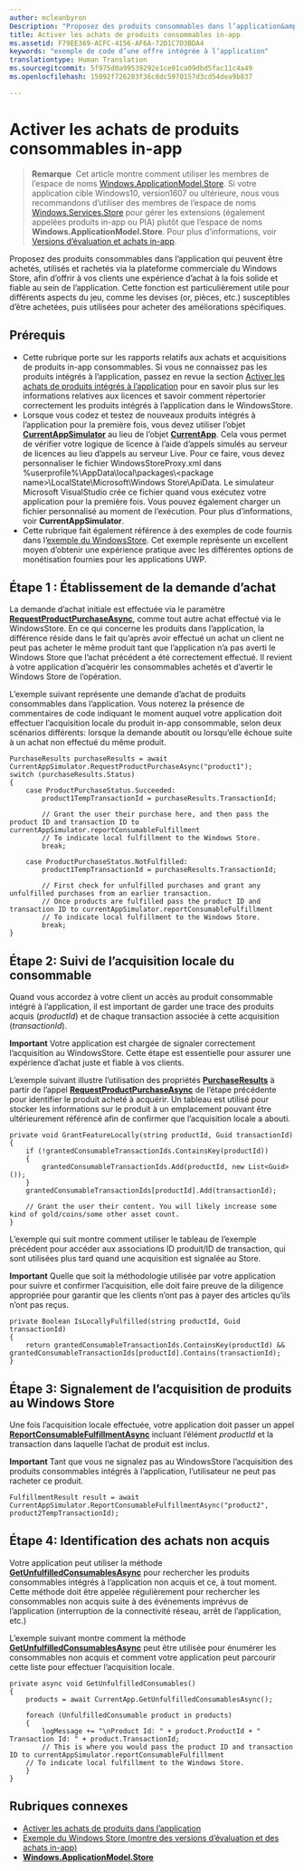 ```yaml
---
author: mcleanbyron
Description: "Proposez des produits consommables dans l’application&amp;\\#8212; qui peuvent être achetés, utilisés et rachetés&amp;\\#8212;via la plateforme commerciale du Windows Store, afin d’offrir à vos clients une expérience d’achat à la fois solide et fiable au sein de l’application."
title: Activer les achats de produits consommables in-app
ms.assetid: F79EE369-ACFC-4156-AF6A-72D1C7D3BDA4
keywords: "exemple de code d’une offre intégrée à l’application"
translationtype: Human Translation
ms.sourcegitcommit: 5f975d0a99539292e1ce91ca09dbd5fac11c4a49
ms.openlocfilehash: 15092f726283f36c8dc5970157d3cd54dea9b837

---
```


# Activer les achats de produits consommables in-app




>**Remarque**&nbsp;&nbsp;Cet article montre comment utiliser les membres de l’espace de noms [Windows.ApplicationModel.Store](https://msdn.microsoft.com/library/windows/apps/windows.applicationmodel.store.aspx). Si votre application cible Windows10, version1607 ou ultérieure, nous vous recommandons d’utiliser des membres de l’espace de noms [Windows.Services.Store](https://msdn.microsoft.com/library/windows/apps/windows.services.store.aspx) pour gérer les extensions (également appelées produits in-app ou PIA) plutôt que l’espace de noms **Windows.ApplicationModel.Store**. Pour plus d’informations, voir [Versions d’évaluation et achats in-app](in-app-purchases-and-trials.md).

Proposez des produits consommables dans l’application qui peuvent être achetés, utilisés et rachetés via la plateforme commerciale du Windows Store, afin d’offrir à vos clients une expérience d’achat à la fois solide et fiable au sein de l’application. Cette fonction est particulièrement utile pour différents aspects du jeu, comme les devises (or, pièces, etc.) susceptibles d’être achetées, puis utilisées pour acheter des améliorations spécifiques.

## Prérequis

-   Cette rubrique porte sur les rapports relatifs aux achats et acquisitions de produits in-app consommables. Si vous ne connaissez pas les produits intégrés à l’application, passez en revue la section [Activer les achats de produits intégrés à l’application](enable-in-app-product-purchases.md) pour en savoir plus sur les informations relatives aux licences et savoir comment répertorier correctement les produits intégrés à l’application dans le WindowsStore.
-   Lorsque vous codez et testez de nouveaux produits intégrés à l’application pour la première fois, vous devez utiliser l’objet [**CurrentAppSimulator**](https://msdn.microsoft.com/library/windows/apps/hh779766) au lieu de l’objet [**CurrentApp**](https://msdn.microsoft.com/library/windows/apps/hh779765). Cela vous permet de vérifier votre logique de licence à l’aide d’appels simulés au serveur de licences au lieu d’appels au serveur Live. Pour ce faire, vous devez personnaliser le fichier WindowsStoreProxy.xml dans %userprofile%\\AppData\\local\\packages\\&lt;package name&gt;\\LocalState\\Microsoft\\Windows Store\\ApiData. Le simulateur Microsoft VisualStudio crée ce fichier quand vous exécutez votre application pour la première fois. Vous pouvez également charger un fichier personnalisé au moment de l’exécution. Pour plus d’informations, voir **CurrentAppSimulator**.
-   Cette rubrique fait également référence à des exemples de code fournis dans l’[exemple du WindowsStore](https://github.com/Microsoft/Windows-universal-samples/tree/win10-1507/Samples/Store). Cet exemple représente un excellent moyen d’obtenir une expérience pratique avec les différentes options de monétisation fournies pour les applications UWP.

## Étape 1 : Établissement de la demande d’achat

La demande d’achat initiale est effectuée via le paramètre [**RequestProductPurchaseAsync**](https://msdn.microsoft.com/library/windows/apps/dn263381), comme tout autre achat effectué via le WindowsStore. En ce qui concerne les produits dans l’application, la différence réside dans le fait qu’après avoir effectué un achat un client ne peut pas acheter le même produit tant que l’application n’a pas averti le Windows Store que l’achat précédent a été correctement effectué. Il revient à votre application d’acquérir les consommables achetés et d’avertir le Windows Store de l’opération.

L’exemple suivant représente une demande d’achat de produits consommables dans l’application. Vous noterez la présence de commentaires de code indiquant le moment auquel votre application doit effectuer l’acquisition locale du produit in-app consommable, selon deux scénarios différents: lorsque la demande aboutit ou lorsqu’elle échoue suite à un achat non effectué du même produit.

```CSharp
PurchaseResults purchaseResults = await CurrentAppSimulator.RequestProductPurchaseAsync("product1");
switch (purchaseResults.Status)
{
    case ProductPurchaseStatus.Succeeded:
        product1TempTransactionId = purchaseResults.TransactionId;

        // Grant the user their purchase here, and then pass the product ID and transaction ID to currentAppSimulator.reportConsumableFulfillment
        // To indicate local fulfillment to the Windows Store.
        break;

    case ProductPurchaseStatus.NotFulfilled:
        product1TempTransactionId = purchaseResults.TransactionId;

        // First check for unfulfilled purchases and grant any unfulfilled purchases from an earlier transaction.
        // Once products are fulfilled pass the product ID and transaction ID to currentAppSimulator.reportConsumableFulfillment
        // To indicate local fulfillment to the Windows Store.
        break;
}
```

## Étape 2: Suivi de l’acquisition locale du consommable

Quand vous accordez à votre client un accès au produit consommable intégré à l’application, il est important de garder une trace des produits acquis (*productId*) et de chaque transaction associée à cette acquisition (*transactionId*).

**Important** Votre application est chargée de signaler correctement l’acquisition au WindowsStore. Cette étape est essentielle pour assurer une expérience d’achat juste et fiable à vos clients.

L’exemple suivant illustre l’utilisation des propriétés [**PurchaseResults**](https://msdn.microsoft.com/library/windows/apps/dn263392) à partir de l’appel [**RequestProductPurchaseAsync**](https://msdn.microsoft.com/library/windows/apps/dn263381) de l’étape précédente pour identifier le produit acheté à acquérir. Un tableau est utilisé pour stocker les informations sur le produit à un emplacement pouvant être ultérieurement référencé afin de confirmer que l’acquisition locale a abouti.

```CSharp
private void GrantFeatureLocally(string productId, Guid transactionId)
{
    if (!grantedConsumableTransactionIds.ContainsKey(productId))
    {
        grantedConsumableTransactionIds.Add(productId, new List<Guid>());
    }
    grantedConsumableTransactionIds[productId].Add(transactionId);

    // Grant the user their content. You will likely increase some kind of gold/coins/some other asset count.
}
```

L’exemple qui suit montre comment utiliser le tableau de l’exemple précédent pour accéder aux associations ID produit/ID de transaction, qui sont utilisées plus tard quand une acquisition est signalée au Store.

**Important** Quelle que soit la méthodologie utilisée par votre application pour suivre et confirmer l’acquisition, elle doit faire preuve de la diligence appropriée pour garantir que les clients n’ont pas à payer des articles qu’ils n’ont pas reçus.

```CSharp
private Boolean IsLocallyFulfilled(string productId, Guid transactionId)
{
    return grantedConsumableTransactionIds.ContainsKey(productId) && grantedConsumableTransactionIds[productId].Contains(transactionId);
}
```

## Étape 3: Signalement de l’acquisition de produits au Windows Store

Une fois l’acquisition locale effectuée, votre application doit passer un appel [**ReportConsumableFulfillmentAsync**](https://msdn.microsoft.com/library/windows/apps/dn263380) incluant l’élément *productId* et la transaction dans laquelle l’achat de produit est inclus.

**Important** Tant que vous ne signalez pas au WindowsStore l’acquisition des produits consommables intégrés à l’application, l’utilisateur ne peut pas racheter ce produit.

```CSharp
FulfillmentResult result = await CurrentAppSimulator.ReportConsumableFulfillmentAsync("product2", product2TempTransactionId);
```

## Étape 4: Identification des achats non acquis

Votre application peut utiliser la méthode [**GetUnfulfilledConsumablesAsync**](https://msdn.microsoft.com/library/windows/apps/dn263379) pour rechercher les produits consommables intégrés à l’application non acquis et ce, à tout moment. Cette méthode doit être appelée régulièrement pour rechercher les consommables non acquis suite à des événements imprévus de l’application (interruption de la connectivité réseau, arrêt de l’application, etc.)

L’exemple suivant montre comment la méthode [**GetUnfulfilledConsumablesAsync**](https://msdn.microsoft.com/library/windows/apps/dn263379) peut être utilisée pour énumérer les consommables non acquis et comment votre application peut parcourir cette liste pour effectuer l’acquisition locale.

```CSharp
private async void GetUnfulfilledConsumables()
{
    products = await CurrentApp.GetUnfulfilledConsumablesAsync();

    foreach (UnfulfilledConsumable product in products)
    {
        logMessage += "\nProduct Id: " + product.ProductId + " Transaction Id: " + product.TransactionId;
        // This is where you would pass the product ID and transaction ID to currentAppSimulator.reportConsumableFulfillment
    // To indicate local fulfillment to the Windows Store.
    }
}
```

## Rubriques connexes

* [Activer les achats de produits dans l’application](enable-in-app-product-purchases.md)
* [Exemple du Windows Store (montre des versions d’évaluation et des achats in-app)](https://github.com/Microsoft/Windows-universal-samples/tree/win10-1507/Samples/Store)
* [**Windows.ApplicationModel.Store**](https://msdn.microsoft.com/library/windows/apps/br225197)
 

 



<!--HONumber=Aug16_HO5-->


